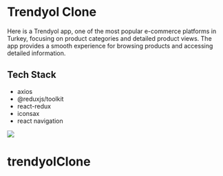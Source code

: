 # Trendyol Clone

Here is a Trendyol app, one of the most popular e-commerce platforms in Turkey, focusing on product categories and detailed product views. The app provides a smooth experience for browsing products and accessing detailed information.

## Tech Stack

- axios
- @reduxjs/toolkit
- react-redux
- iconsax
- react navigation

![](trendyolClone.gif)
# trendyolClone

